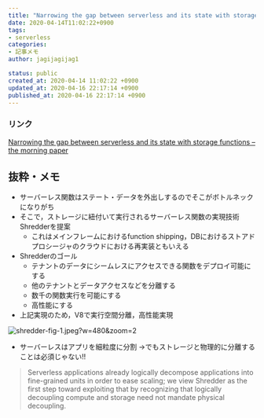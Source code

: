 ```yaml
---
title: "Narrowing the gap between serverless and its state with storage functions"
date: 2020-04-14T11:02:22+0900
tags:
- serverless
categories:
- 記事メモ
author: jagijagijag1

status: public
created_at: 2020-04-14 11:02:22 +0900
updated_at: 2020-04-16 22:17:14 +0900
published_at: 2020-04-16 22:17:14 +0900
---
```

### リンク
[Narrowing the gap between serverless and its state with storage functions – the morning paper](https://blog.acolyer.org/2020/01/29/narrowing-the-gap/)

## 抜粋・メモ
- サーバーレス関数はステート・データを外出しするのでそこがボトルネックになりがち
- そこで，ストレージに紐付いて実行されるサーバーレス関数の実現技術Shredderを提案
  - これはメインフレームにおけるfunction shipping，DBにおけるストアドプロシージャのクラウドにおける再実装ともいえる
- Shredderのゴール
  - テナントのデータにシームレスにアクセスできる関数をデプロイ可能にする
  - 他のテナントとデータアクセスなどを分離する
  - 数千の関数実行を可能にする
  - 高性能にする
- 上記実現のため，V8で実行空間分離，高性能実現

![shredder-fig-1.jpeg?w=480&zoom=2](https://adriancolyer.files.wordpress.com/2020/01/shredder-fig-1.jpeg?w=480&zoom=2)


- サーバーレスはアプリを細粒度に分割
  →でもストレージと物理的に分離することは必須じゃない!!
> Serverless applications already logically decompose applications into fine-grained units in order to ease scaling; we view Shredder as the first step toward exploiting that by recognizing that logically decoupling compute and storage need not mandate physical decoupling.

